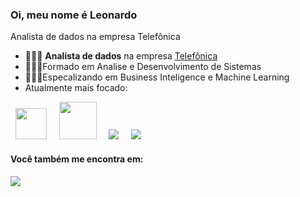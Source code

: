 ### Oi, meu nome é Leonardo
Analista de dados na empresa Telefônica

- 👨🏻‍💻 **Analista de dados** na empresa [Telefônica](https://www.telefonica.com.br/)
- 👨🏻‍🎓Formado em Analise e Desenvolvimento de Sistemas
- 👨🏻‍🏫Especalizando em Business Inteligence e Machine Learning
- Atualmente mais focado:

<div display = "inline">
  &nbsp;&nbsp;<img width="50" height = "50" src="https://cdn.jsdelivr.net/gh/devicons/devicon/icons/python/python-original-wordmark.svg" />&nbsp;&nbsp;
  &nbsp;&nbsp;<img width="60" height = "60" src="https://cdn.jsdelivr.net/gh/devicons/devicon/icons/microsoftsqlserver/microsoftsqlserver-plain-wordmark.svg" />&nbsp;&nbsp;
  &nbsp;&nbsp;<img src="https://img.shields.io/badge/Microsoft_Excel-217346?style=for-the-badge&logo=microsoft-excel&logoColor=white" />&nbsp;&nbsp;
  &nbsp;&nbsp;<img src="https://img.shields.io/badge/power_bi-F2C811?style=for-the-badge&logo=powerbi&logoColor=black" />&nbsp;&nbsp;
  
</div>


#### Você também me encontra em:
<a href="www.linkedin.com/in/leonardo-souza-067037236">
  <img src= "https://img.shields.io/badge/linkedin-%230077B5.svg?style=for-the-badge&logo=linkedin&logoColor=white" />
</a>
